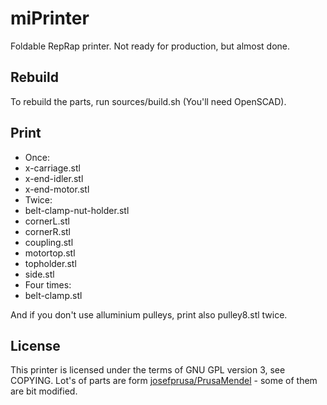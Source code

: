 miPrinter
=========

Foldable RepRap printer. Not ready for production, but almost done.

Rebuild
-------

To rebuild the parts, run sources/build.sh (You'll need OpenSCAD).

Print
-----

* Once:
 * x-carriage.stl
 * x-end-idler.stl
 * x-end-motor.stl
* Twice:
 * belt-clamp-nut-holder.stl
 * cornerL.stl
 * cornerR.stl
 * coupling.stl
 * motortop.stl
 * topholder.stl
 * side.stl
* Four times:
 * belt-clamp.stl

And if you don't use alluminium pulleys, print also  pulley8.stl twice.

License
-------

This printer is licensed under the terms of GNU GPL version 3, see COPYING. Lot's of parts are form [josefprusa/PrusaMendel](https://github.com/josefprusa/PrusaMendel) - some of them are bit modified.

